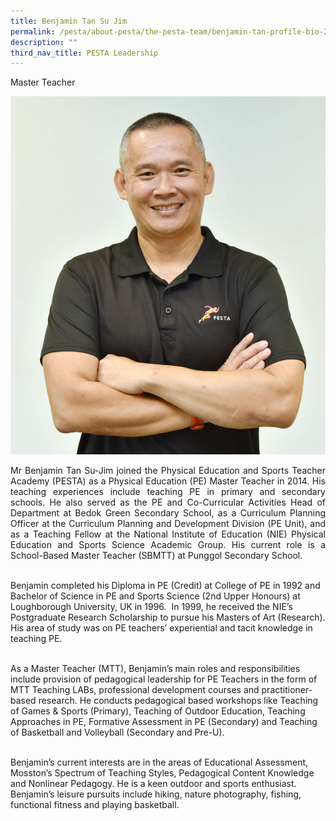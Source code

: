 ```yaml
---
title: Benjamin Tan Su Jim
permalink: /pesta/about-pesta/the-pesta-team/benjamin-tan-profile-bio-2019/
description: ""
third_nav_title: PESTA Leadership
---
```

Master Teacher

![](/images/Staff%20Photos/benjamin.JPG)

<p style="text-align:justify">
Mr Benjamin Tan Su-Jim joined the Physical Education and Sports Teacher Academy (PESTA) as a Physical Education (PE) Master Teacher in 2014. His teaching experiences include teaching PE in primary and secondary schools. He also served as the PE and Co-Curricular Activities Head of Department at Bedok Green Secondary School, as a Curriculum Planning Officer at the Curriculum Planning and Development Division (PE Unit), and as a Teaching Fellow at the National Institute of Education (NIE) Physical Education and Sports Science Academic Group. His current role is a School-Based Master Teacher (SBMTT) at Punggol Secondary School.<br><br>

Benjamin completed his Diploma in PE (Credit) at College of PE in 1992 and Bachelor of Science in PE and Sports Science (2nd&nbsp;Upper Honours) at Loughborough University, UK in 1996. &nbsp;In 1999, he received the NIE’s Postgraduate Research Scholarship to pursue his Masters of Art (Research). His area of study was on PE teachers’ experiential and tacit knowledge in teaching PE.<br><br>  

As a Master Teacher (MTT), Benjamin’s main roles and responsibilities include provision of pedagogical leadership for PE Teachers in the form of MTT Teaching LABs, professional development courses and practitioner-based research. He conducts pedagogical based workshops like Teaching of Games &amp; Sports (Primary), Teaching of Outdoor Education, Teaching Approaches in PE, Formative Assessment in PE (Secondary) and Teaching of Basketball and Volleyball (Secondary and Pre-U).  <br><br>

Benjamin’s current interests are in the areas of Educational Assessment, Mosston’s Spectrum of Teaching Styles, Pedagogical Content Knowledge and Nonlinear Pedagogy. He is a keen outdoor and sports enthusiast. Benjamin’s leisure pursuits include hiking, nature photography, fishing, functional fitness and playing basketball.</p>